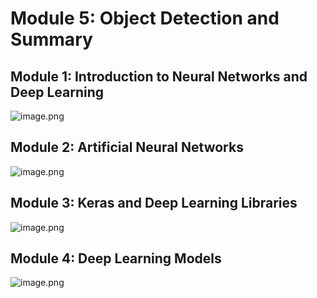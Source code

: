 

# Module 5: Object Detection and Summary
## Module 1: Introduction to Neural Networks and Deep Learning
![image.png](https://prod-files-secure.s3.us-west-2.amazonaws.com/03e82b26-cccb-4906-bb56-adabcbdc0655/a8d40bcb-c482-4026-8872-311e16b2dc63/image.png?X-Amz-Algorithm=AWS4-HMAC-SHA256&X-Amz-Content-Sha256=UNSIGNED-PAYLOAD&X-Amz-Credential=ASIAZI2LB466ZIVDDAWI%2F20250130%2Fus-west-2%2Fs3%2Faws4_request&X-Amz-Date=20250130T231437Z&X-Amz-Expires=3600&X-Amz-Security-Token=IQoJb3JpZ2luX2VjEKf%2F%2F%2F%2F%2F%2F%2F%2F%2F%2FwEaCXVzLXdlc3QtMiJGMEQCICYBFFyvYdojNG5zK1DP9KmQ8HDOSLo8Z3%2BW%2BrR9jSd9AiAExs0j8Fz%2FrC9IylGZKiyAnsptQ0rt8QAvP144ydCnhSqIBAiw%2F%2F%2F%2F%2F%2F%2F%2F%2F%2F8BEAAaDDYzNzQyMzE4MzgwNSIMhChu8CqJdxgL%2BGwVKtwDm0tbCSfb9StB9Be5DeZOM9miKdDrxgiPnlz4Hg%2F3TDGDmOtMutZdM%2Fr2GEr1iqVsDZA6%2BERPoH2jMQOrcrpgoUZbCB5CaibiCb9ENdIlzD5cj2lMVKZsrHqEy3Tz6p8dzx4%2BpWrIw6KNRbxIS9V1z81Mz41witEobl2IwB%2FY6VcJBGhZOSlW%2B23mPGiir5c3ofqu5%2Fu3dI%2BGxZKvQA%2BvqroQJH8sWzZ3OmCl6Mte2M88LEvlKViJc2FTXoDbNS%2BJEgYoiHRmCTFAuMxTLnl8e3omY%2BwI8MfvH6%2BKDi38sYDhCICVnPDS6S%2BmC2O3Ask8DGAJ6LSlFOm%2B5Ml6RtVf3NWyt%2Bm9811Ek3WfIkKtx2%2BTpL9DGCnd%2FMFTTKwdBgu8XkjdSn26i10hBAj4VPe2KDyR7q8%2BMTrYs7oZu689lrMnLSFuOGxy1y1DCBzwZLBPtqoWDLxsge63bzhHxCMeJhGCr1DiXOAe1WzRwZM07b80S3N9JASx9Rsj5dwMiQ1GRV3LBT8tviFJBNX4%2FedkYl%2BOqGto14dC0gdV9MuvSNu5mtZBr4LAN3893r0yKb2BPDCfxH6%2FduXnKdMVXd7DOlbTpFJ0DKJ9ugJOokDbeiNYJgo%2BlGq73MujEiQw3%2FzvvAY6pgE2pEW8AU336y9tx1hoMAHt%2BwzCZSwk7IGWDeB62E3vx6dguz5dXOfU3%2BkhcWAkjHgxkEvqudhUqvfmVl5hWJV2n0%2Fl7c3Jw0JpBu73OFoxxh99SNzDKF%2BJfikTBS%2BVcWWwfhqnA1eZEIuFYKz8sycs1Pq97YHzlQFbC4UBsvj1ALvJ8Sq5fA7exL1KO6R5uhNXCg9qraHFDJ47G6PWB2N8us%2B9AawG&X-Amz-Signature=9670926d9793b90ccccf30168e69a38f37657c5ef6af5914caa77005dd596ec7&X-Amz-SignedHeaders=host&x-id=GetObject)
## Module 2: Artificial Neural Networks
![image.png](https://prod-files-secure.s3.us-west-2.amazonaws.com/03e82b26-cccb-4906-bb56-adabcbdc0655/5157ca89-62da-41d9-a98f-6432b71047a9/image.png?X-Amz-Algorithm=AWS4-HMAC-SHA256&X-Amz-Content-Sha256=UNSIGNED-PAYLOAD&X-Amz-Credential=ASIAZI2LB466ZIVDDAWI%2F20250130%2Fus-west-2%2Fs3%2Faws4_request&X-Amz-Date=20250130T231437Z&X-Amz-Expires=3600&X-Amz-Security-Token=IQoJb3JpZ2luX2VjEKf%2F%2F%2F%2F%2F%2F%2F%2F%2F%2FwEaCXVzLXdlc3QtMiJGMEQCICYBFFyvYdojNG5zK1DP9KmQ8HDOSLo8Z3%2BW%2BrR9jSd9AiAExs0j8Fz%2FrC9IylGZKiyAnsptQ0rt8QAvP144ydCnhSqIBAiw%2F%2F%2F%2F%2F%2F%2F%2F%2F%2F8BEAAaDDYzNzQyMzE4MzgwNSIMhChu8CqJdxgL%2BGwVKtwDm0tbCSfb9StB9Be5DeZOM9miKdDrxgiPnlz4Hg%2F3TDGDmOtMutZdM%2Fr2GEr1iqVsDZA6%2BERPoH2jMQOrcrpgoUZbCB5CaibiCb9ENdIlzD5cj2lMVKZsrHqEy3Tz6p8dzx4%2BpWrIw6KNRbxIS9V1z81Mz41witEobl2IwB%2FY6VcJBGhZOSlW%2B23mPGiir5c3ofqu5%2Fu3dI%2BGxZKvQA%2BvqroQJH8sWzZ3OmCl6Mte2M88LEvlKViJc2FTXoDbNS%2BJEgYoiHRmCTFAuMxTLnl8e3omY%2BwI8MfvH6%2BKDi38sYDhCICVnPDS6S%2BmC2O3Ask8DGAJ6LSlFOm%2B5Ml6RtVf3NWyt%2Bm9811Ek3WfIkKtx2%2BTpL9DGCnd%2FMFTTKwdBgu8XkjdSn26i10hBAj4VPe2KDyR7q8%2BMTrYs7oZu689lrMnLSFuOGxy1y1DCBzwZLBPtqoWDLxsge63bzhHxCMeJhGCr1DiXOAe1WzRwZM07b80S3N9JASx9Rsj5dwMiQ1GRV3LBT8tviFJBNX4%2FedkYl%2BOqGto14dC0gdV9MuvSNu5mtZBr4LAN3893r0yKb2BPDCfxH6%2FduXnKdMVXd7DOlbTpFJ0DKJ9ugJOokDbeiNYJgo%2BlGq73MujEiQw3%2FzvvAY6pgE2pEW8AU336y9tx1hoMAHt%2BwzCZSwk7IGWDeB62E3vx6dguz5dXOfU3%2BkhcWAkjHgxkEvqudhUqvfmVl5hWJV2n0%2Fl7c3Jw0JpBu73OFoxxh99SNzDKF%2BJfikTBS%2BVcWWwfhqnA1eZEIuFYKz8sycs1Pq97YHzlQFbC4UBsvj1ALvJ8Sq5fA7exL1KO6R5uhNXCg9qraHFDJ47G6PWB2N8us%2B9AawG&X-Amz-Signature=4ae6288e76d7a7778b00eb4beb27573144f3b926959d8083af7eb5568887f14d&X-Amz-SignedHeaders=host&x-id=GetObject)
## Module 3: Keras and Deep Learning Libraries
![image.png](https://prod-files-secure.s3.us-west-2.amazonaws.com/03e82b26-cccb-4906-bb56-adabcbdc0655/5089ce50-05f1-470d-ad42-42503bf1df5f/image.png?X-Amz-Algorithm=AWS4-HMAC-SHA256&X-Amz-Content-Sha256=UNSIGNED-PAYLOAD&X-Amz-Credential=ASIAZI2LB466ZIVDDAWI%2F20250130%2Fus-west-2%2Fs3%2Faws4_request&X-Amz-Date=20250130T231437Z&X-Amz-Expires=3600&X-Amz-Security-Token=IQoJb3JpZ2luX2VjEKf%2F%2F%2F%2F%2F%2F%2F%2F%2F%2FwEaCXVzLXdlc3QtMiJGMEQCICYBFFyvYdojNG5zK1DP9KmQ8HDOSLo8Z3%2BW%2BrR9jSd9AiAExs0j8Fz%2FrC9IylGZKiyAnsptQ0rt8QAvP144ydCnhSqIBAiw%2F%2F%2F%2F%2F%2F%2F%2F%2F%2F8BEAAaDDYzNzQyMzE4MzgwNSIMhChu8CqJdxgL%2BGwVKtwDm0tbCSfb9StB9Be5DeZOM9miKdDrxgiPnlz4Hg%2F3TDGDmOtMutZdM%2Fr2GEr1iqVsDZA6%2BERPoH2jMQOrcrpgoUZbCB5CaibiCb9ENdIlzD5cj2lMVKZsrHqEy3Tz6p8dzx4%2BpWrIw6KNRbxIS9V1z81Mz41witEobl2IwB%2FY6VcJBGhZOSlW%2B23mPGiir5c3ofqu5%2Fu3dI%2BGxZKvQA%2BvqroQJH8sWzZ3OmCl6Mte2M88LEvlKViJc2FTXoDbNS%2BJEgYoiHRmCTFAuMxTLnl8e3omY%2BwI8MfvH6%2BKDi38sYDhCICVnPDS6S%2BmC2O3Ask8DGAJ6LSlFOm%2B5Ml6RtVf3NWyt%2Bm9811Ek3WfIkKtx2%2BTpL9DGCnd%2FMFTTKwdBgu8XkjdSn26i10hBAj4VPe2KDyR7q8%2BMTrYs7oZu689lrMnLSFuOGxy1y1DCBzwZLBPtqoWDLxsge63bzhHxCMeJhGCr1DiXOAe1WzRwZM07b80S3N9JASx9Rsj5dwMiQ1GRV3LBT8tviFJBNX4%2FedkYl%2BOqGto14dC0gdV9MuvSNu5mtZBr4LAN3893r0yKb2BPDCfxH6%2FduXnKdMVXd7DOlbTpFJ0DKJ9ugJOokDbeiNYJgo%2BlGq73MujEiQw3%2FzvvAY6pgE2pEW8AU336y9tx1hoMAHt%2BwzCZSwk7IGWDeB62E3vx6dguz5dXOfU3%2BkhcWAkjHgxkEvqudhUqvfmVl5hWJV2n0%2Fl7c3Jw0JpBu73OFoxxh99SNzDKF%2BJfikTBS%2BVcWWwfhqnA1eZEIuFYKz8sycs1Pq97YHzlQFbC4UBsvj1ALvJ8Sq5fA7exL1KO6R5uhNXCg9qraHFDJ47G6PWB2N8us%2B9AawG&X-Amz-Signature=1f1a7413b764b09b6ad3c92d05ad58e5e4666b0948985b7d8b6e607ee2784283&X-Amz-SignedHeaders=host&x-id=GetObject)
## Module 4: Deep Learning Models
![image.png](https://prod-files-secure.s3.us-west-2.amazonaws.com/03e82b26-cccb-4906-bb56-adabcbdc0655/4e22fcb0-cfbc-4d28-b961-b9b8fde071f0/image.png?X-Amz-Algorithm=AWS4-HMAC-SHA256&X-Amz-Content-Sha256=UNSIGNED-PAYLOAD&X-Amz-Credential=ASIAZI2LB466ZIVDDAWI%2F20250130%2Fus-west-2%2Fs3%2Faws4_request&X-Amz-Date=20250130T231437Z&X-Amz-Expires=3600&X-Amz-Security-Token=IQoJb3JpZ2luX2VjEKf%2F%2F%2F%2F%2F%2F%2F%2F%2F%2FwEaCXVzLXdlc3QtMiJGMEQCICYBFFyvYdojNG5zK1DP9KmQ8HDOSLo8Z3%2BW%2BrR9jSd9AiAExs0j8Fz%2FrC9IylGZKiyAnsptQ0rt8QAvP144ydCnhSqIBAiw%2F%2F%2F%2F%2F%2F%2F%2F%2F%2F8BEAAaDDYzNzQyMzE4MzgwNSIMhChu8CqJdxgL%2BGwVKtwDm0tbCSfb9StB9Be5DeZOM9miKdDrxgiPnlz4Hg%2F3TDGDmOtMutZdM%2Fr2GEr1iqVsDZA6%2BERPoH2jMQOrcrpgoUZbCB5CaibiCb9ENdIlzD5cj2lMVKZsrHqEy3Tz6p8dzx4%2BpWrIw6KNRbxIS9V1z81Mz41witEobl2IwB%2FY6VcJBGhZOSlW%2B23mPGiir5c3ofqu5%2Fu3dI%2BGxZKvQA%2BvqroQJH8sWzZ3OmCl6Mte2M88LEvlKViJc2FTXoDbNS%2BJEgYoiHRmCTFAuMxTLnl8e3omY%2BwI8MfvH6%2BKDi38sYDhCICVnPDS6S%2BmC2O3Ask8DGAJ6LSlFOm%2B5Ml6RtVf3NWyt%2Bm9811Ek3WfIkKtx2%2BTpL9DGCnd%2FMFTTKwdBgu8XkjdSn26i10hBAj4VPe2KDyR7q8%2BMTrYs7oZu689lrMnLSFuOGxy1y1DCBzwZLBPtqoWDLxsge63bzhHxCMeJhGCr1DiXOAe1WzRwZM07b80S3N9JASx9Rsj5dwMiQ1GRV3LBT8tviFJBNX4%2FedkYl%2BOqGto14dC0gdV9MuvSNu5mtZBr4LAN3893r0yKb2BPDCfxH6%2FduXnKdMVXd7DOlbTpFJ0DKJ9ugJOokDbeiNYJgo%2BlGq73MujEiQw3%2FzvvAY6pgE2pEW8AU336y9tx1hoMAHt%2BwzCZSwk7IGWDeB62E3vx6dguz5dXOfU3%2BkhcWAkjHgxkEvqudhUqvfmVl5hWJV2n0%2Fl7c3Jw0JpBu73OFoxxh99SNzDKF%2BJfikTBS%2BVcWWwfhqnA1eZEIuFYKz8sycs1Pq97YHzlQFbC4UBsvj1ALvJ8Sq5fA7exL1KO6R5uhNXCg9qraHFDJ47G6PWB2N8us%2B9AawG&X-Amz-Signature=6df87311fa1bf760cd67643f3cd86df6aec7ca6dc9fb9457c888c4f640296b46&X-Amz-SignedHeaders=host&x-id=GetObject)